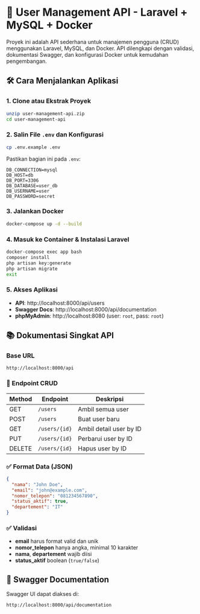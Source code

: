 # 📘 User Management API - Laravel + MySQL + Docker

Proyek ini adalah API sederhana untuk manajemen pengguna (CRUD) menggunakan Laravel, MySQL, dan Docker. API dilengkapi dengan validasi, dokumentasi Swagger, dan konfigurasi Docker untuk kemudahan pengembangan.

## 🛠️ Cara Menjalankan Aplikasi

### 1. Clone atau Ekstrak Proyek
```bash
unzip user-management-api.zip
cd user-management-api
```

### 2. Salin File `.env` dan Konfigurasi
```bash
cp .env.example .env
```

Pastikan bagian ini pada `.env`:
```dotenv
DB_CONNECTION=mysql
DB_HOST=db
DB_PORT=3306
DB_DATABASE=user_db
DB_USERNAME=user
DB_PASSWORD=secret
```

### 3. Jalankan Docker
```bash
docker-compose up -d --build
```

### 4. Masuk ke Container & Instalasi Laravel
```bash
docker-compose exec app bash
composer install
php artisan key:generate
php artisan migrate
exit
```

### 5. Akses Aplikasi
- **API**: http://localhost:8000/api/users
- **Swagger Docs**: http://localhost:8000/api/documentation
- **phpMyAdmin**: http://localhost:8080 (user: `root`, pass: `root`)

## 📚 Dokumentasi Singkat API

### Base URL
```
http://localhost:8000/api
```

### 📌 Endpoint CRUD

| Method | Endpoint           | Deskripsi                 |
|--------|--------------------|---------------------------|
| GET    | `/users`           | Ambil semua user          |
| POST   | `/users`           | Buat user baru            |
| GET    | `/users/{id}`      | Ambil detail user by ID   |
| PUT    | `/users/{id}`      | Perbarui user by ID       |
| DELETE | `/users/{id}`      | Hapus user by ID          |

### ✅ Format Data (JSON)
```json
{
  "nama": "John Doe",
  "email": "john@example.com",
  "nomor_telepon": "081234567890",
  "status_aktif": true,
  "departement": "IT"
}
```

### ✅ Validasi
- **email** harus format valid dan unik
- **nomor_telepon** hanya angka, minimal 10 karakter
- **nama**, **departement** wajib diisi
- **status_aktif** boolean (`true/false`)

## 📄 Swagger Documentation

Swagger UI dapat diakses di:
```
http://localhost:8000/api/documentation
```
